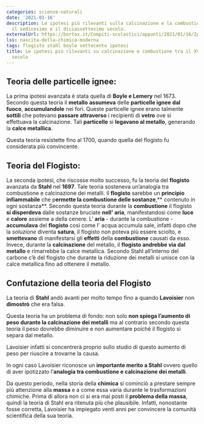 ```yaml
---
categories: scienze-naturali
date: '2021-01-16'
description: Le ipotesi più rilevanti sulla calcinazione e la combustione fatte tra
  il sedicesimo e il diciassettesimo secolo.
externalUrl: https://bortox.it/Compiti-scolastici/appunti/2021/01/16/Ipotesi-calcinazione-combustione.html
lss: nascita-della-chimica-moderna
tags: flogisto stahl boyle settecento ipotesi
title: Le ipotesi più rilevanti su calcinazione e combustione tra il XVI e il XVII
  secolo
---
```


## Teoria delle particelle ignee:

La prima ipotesi avanzata è stata quella di **Boyle e Lemery** nel 1673. Secondo questa teoria il **metallo** **assumeva** delle **particelle ignee** **dal fuoco**, **accumulandole** nei fori. Queste particelle ignee erano talmente **sottili** che potevano **passare attraverso** i recipienti di **vetro** ove si effettuava la calcinazione. Tali **particelle** si **legavano al metallo**, generando la **calce metallica**. 

Questa teoria resistette fino al 1700, quando quella del flogisto fu considerata più convincente.

## Teoria del Flogisto:

La seconda ipotesi, che riscosse molto successo, fu la teoria del **flogisto** avanzata da **Stahl** nel **1697**. Tale teoria sosteneva un’analogia tra combustione e calcinazione dei metalli. Il **flogisto** sarebbe un **principio infiammabile** che p**ermette la combustione delle sostanze**,** contenuto in ogni sostanza**. Secondo questa teoria durante la **combustione** il flogisto **si disperdeva** dalle sostanze bruciate **nell' aria**, manifestandosi come **luce** e **calore** assieme a della cenere. L' **aria** - durante la combustione - **accumulava** del **flogisto** così come l' acqua accumula sale, infatti dopo che la _soluzione_ diventa **satura**, il flogisto non poteva più essere sciolto, e **smettevano** di manifestarsi gli **effetti** della **combustione** causati da esso. Invece, durante la **calcinazione** del metallo, il **flogisto andrebbe via dal metallo** e rimarrebbe la calce metallica. Secondo Stahl all’interno del carbone c’è del flogisto che durante la riduzione dei metalli si unisce con la calce metallica fino ad ottenere il metallo.

## Confutazione della teoria del Flogisto

La teoria di **Stahl** andò avanti per molto tempo fino a quando **Lavoisier** non **dimostrò** che era falsa.

Questa teoria ha un problema di fondo:  non solo **non spiega l’aumento di peso durante la calcinazione dei metalli** ma al contrario secondo questa teoria il peso dovrebbe diminuire e non aumentare poiché il flogisto si separa dal metallo.

Lavoisier infatti si concentrerà proprio sullo studio di questo aumento di peso per riuscire a trovarne la causa. 

In ogni caso Lavoisier riconosce un **importante merito a Stahl** ovvero quello di aver ipotizzato l’**analogia tra combustione e calcinazione dei metalli**. 

Da questo periodo,  nella storia della **chimica** si cominciò a prestare sempre più attenzione alla **massa** e a come essa varia durante le trasformazioni chimiche. Prima di allora non ci si era mai posti il **problema della massa**, quindi la teoria di Stahl era ritenuta più che plausibile. Infatti,  nonostante fosse corretta, Lavoisier ha impiegato venti anni per convincere la comunità scientifica della sua teoria.